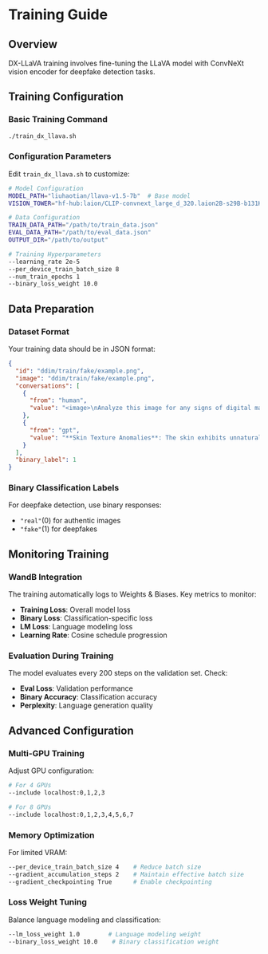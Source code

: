 # Training Guide

## Overview

DX-LLaVA training involves fine-tuning the LLaVA model with ConvNeXt vision encoder for deepfake detection tasks.

## Training Configuration

### Basic Training Command

```bash
./train_dx_llava.sh
```

### Configuration Parameters

Edit `train_dx_llava.sh` to customize:

```bash
# Model Configuration
MODEL_PATH="liuhaotian/llava-v1.5-7b"  # Base model
VISION_TOWER="hf-hub:laion/CLIP-convnext_large_d_320.laion2B-s29B-b131K-ft-soup"

# Data Configuration
TRAIN_DATA_PATH="/path/to/train_data.json"
EVAL_DATA_PATH="/path/to/eval_data.json"
OUTPUT_DIR="/path/to/output"

# Training Hyperparameters
--learning_rate 2e-5
--per_device_train_batch_size 8
--num_train_epochs 1
--binary_loss_weight 10.0
```

## Data Preparation

### Dataset Format

Your training data should be in JSON format:

```json
{
  "id": "ddim/train/fake/example.png",
  "image": "ddim/train/fake/example.png",
  "conversations": [
    {
      "from": "human",
      "value": "<image>\nAnalyze this image for any signs of digital manipulation or artificial generation and determine if it is real or fake. Provide your reasoning first, then conclude with a letter answer."
    },
    {
      "from": "gpt",
      "value": "**Skin Texture Anomalies**: The skin exhibits unnatural smoothness and lacks realistic pores... ### Answer: fake"
    }
  ],
  "binary_label": 1
}
```

### Binary Classification Labels

For deepfake detection, use binary responses:
- `"real"`(0) for authentic images
- `"fake"`(1) for deepfakes

## Monitoring Training

### WandB Integration

The training automatically logs to Weights & Biases. Key metrics to monitor:

- **Training Loss**: Overall model loss
- **Binary Loss**: Classification-specific loss
- **LM Loss**: Language modeling loss
- **Learning Rate**: Cosine schedule progression

### Evaluation During Training

The model evaluates every 200 steps on the validation set. Check:

- **Eval Loss**: Validation performance
- **Binary Accuracy**: Classification accuracy
- **Perplexity**: Language generation quality

## Advanced Configuration

### Multi-GPU Training

Adjust GPU configuration:
```bash
# For 4 GPUs
--include localhost:0,1,2,3

# For 8 GPUs
--include localhost:0,1,2,3,4,5,6,7
```

### Memory Optimization

For limited VRAM:
```bash
--per_device_train_batch_size 4    # Reduce batch size
--gradient_accumulation_steps 2    # Maintain effective batch size
--gradient_checkpointing True      # Enable checkpointing
```

### Loss Weight Tuning

Balance language modeling and classification:
```bash
--lm_loss_weight 1.0        # Language modeling weight
--binary_loss_weight 10.0    # Binary classification weight
```